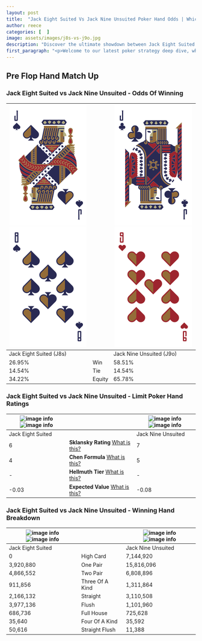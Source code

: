 ```yaml
---
layout: post
title:  "Jack Eight Suited Vs Jack Nine Unsuited Poker Hand Odds | Which Is The Better Hand In Poker? A Complete Guide"
author: reece
categories: [  ]
image: assets/images/j8s-vs-j9o.jpg
description: "Discover the ultimate showdown between Jack Eight Suited and Jack Nine Unsuited in poker! Uncover the odds, strategies, and scenarios where one hand triumphs over the other. Get ready to up your poker game with this thrilling analysis."
first_paragraph: "<p>Welcome to our latest poker strategy deep dive, where we're pitting two distinct hands against each other in a high-stakes showdown: Jack Eight Suited vs Jack Nine Unsuited.</p><p>In the dynamic world of poker, every decision counts, and knowing which hand holds the upper hand is key to your success at the table.</p><p>In this article, we'll dissect these two hands, explore the scenarios where one dominates the other, and equip you with the knowledge to make strategic choices that can tip the odds in your favor.</p><p>Get ready to unravel the intriguing dynamics of these poker hands and elevate your game to new heights.</p>"
---
```




[comment]: # (sp0)

## Pre Flop Hand Match Up

<div class="table hand-ratings" markdown="1"> 



### Jack Eight Suited vs Jack Nine Unsuited - Odds Of Winning


    
| ![image info](assets/images/hand1/j.png) ![image info](assets/images/hand1/8.png) |  | ![image info](assets/images/hand2/j.png) ![image info](assets/images/hand2/9o.png) |
| -------- | -------- | -------- |
| Jack Eight Suited (J8s) |  | Jack Nine Unsuited (J9o) |
| 26.95% | Win | 58.51% |
| 14.54% | Tie | 14.54% |
| 34.22% | Equity | 65.78% |




[comment]: # (sp1)



### Jack Eight Suited vs Jack Nine Unsuited - Limit Poker Hand Ratings


    
| ![image info](https://www.riverpairs.com/assets/images/hand1/j.png) ![image info](https://www.riverpairs.com/assets/images/hand1/8.png) |  | ![image info](https://www.riverpairs.com/assets/images/hand2/j.png) ![image info](https://www.riverpairs.com/assets/images/hand2/9o.png) |
| -------- | -------- | -------- |
| Jack Eight Suited |  | Jack Nine Unsuited |
| 6 | **Sklansky Rating** [What is this?](/sklansky-rating-explained) | 7 |
| 4 | **Chen Formula** [What is this?](/chen-formula-explained) | 5 |
| - | **Hellmuth Tier** [What is this?](/Hellmuth-tier-explained) | - |
| -0.03 | **Expected Value** [What is this?](/expected-value-explained) | -0.08 |




[comment]: # (sp2)



### Jack Eight Suited vs Jack Nine Unsuited - Winning Hand Breakdown


    
| ![image info](https://www.riverpairs.com/assets/images/hand1/j.png) ![image info](https://www.riverpairs.com/assets/images/hand1/8.png) |  | ![image info](https://www.riverpairs.com/assets/images/hand2/j.png) ![image info](https://www.riverpairs.com/assets/images/hand2/9o.png) |
| -------- | -------- | -------- |
| Jack Eight Suited |  | Jack Nine Unsuited |
| 0 | High Card | 7,144,920 |
| 3,920,880 | One Pair | 15,816,096 |
| 4,866,552 | Two Pair | 6,808,896 |
| 911,856 | Three Of A Kind | 1,311,864 |
| 2,166,132 | Straight | 3,110,508 |
| 3,977,136 | Flush | 1,101,960 |
| 686,736 | Full House | 725,628 |
| 35,640 | Four Of A Kind | 35,592 |
| 50,616 | Straight Flush | 11,388 |




[comment]: # (sp3)



</div>

[comment]: # (sp4)



[comment]: # (sp5)


